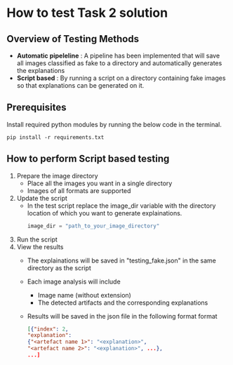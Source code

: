 # How to test Task 2 solution
## Overview of Testing Methods
* **Automatic pipeleline** : A pipeline has been implemented that will save all images classified as fake to a directory and automatically generates the explanations 
* **Script based** : By running a script on a directory containing fake images so that explanations can be generated on it.
## Prerequisites
Install required python modules by running the below code in the terminal.

```
pip install -r requirements.txt
```
## How to perform Script based testing
1. Prepare the image directory
    * Place all the images you want in a single directory
    * Images of all formats are supported
2. Update the script
    * In the test script replace the image_dir variable with the directory location of which you want to generate explainations.
        ```python
        image_dir = "path_to_your_image_directory"
        ```
3. Run the script
4. View the results
    * The explainations will be saved in "testing_fake.json" in the same directory as the script
    * Each image analysis will include
      * Image name (without extension)
      * The detected artifacts and the corresponding explanations

    * Results will be saved in the json file in the following format format
        ```json
        [{"index": 2,
        "explanation":
        {"<artefact name 1>": "<explanation>",
        "<artefact name 2>": "<explanation>", ...},
        ...]
        ```